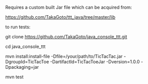 Requires a custom built Jar file which can be acquired from:

  https://github.com/TakaGoto/ttt_java/tree/master/lib

to run tests:

  git clone https://github.com/TakaGoto/java_console_ttt.git

  cd java_console_ttt

  mvn install:install-file -Dfile=/your/path/to/TicTacTac.jar -DgroupId=TicTacToe -DartifactId=TicTacToeJar -Dversion=1.0.0 -Dpackaging=jar

  mvn test
